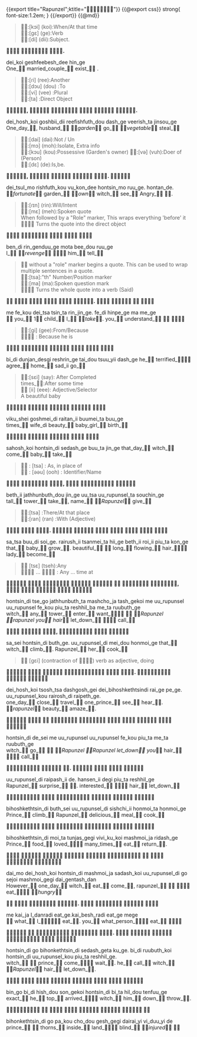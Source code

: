 {{export title="Rapunzel";ktitle=""}}
{{@export css}}
strong{
	font-size:1.2em;
}
{{/export}}
{{@md}}


> :[kɔi] (koi):When/At that time    
> :[gɛ] (ge):Verb    
> :[di] (dii):Subject.    

**  .**

dei_koi geshfeebesh_dee hin_ge    
One_ married_couple_ exist_ .    

> :[ɾi] (ree):Another    
> :[dɔu] (dou) :To    
> :[vi] (vee) :Plural    
> :[ta] :Direct Object    

**,     .**

dei_hosh_koi goshbii_dii reefishfuth_dou dash_ge veerish_ta jinsou_ge    
One_day_, husband_ _garden_ go_ _vegetable_ steal_    

> :[dai] (dai):Not / Un    
> :[mɔ] (moh):Isolate, Extra info    
> :[kɔu] (kou):Possessive (Garden's owner)
> :[və] (vuh):Doer of (Person)    
> :[dɛ] (de):Is,be.    

**,    . **

dei_tsul_mo rishfuth_kou vu_kon_dee hontsin_mo ruu_ge. hontan_de.    
_fortunate_ garden_ _own_ witch_ see_ Angry_ .

> :[ɾɪn] (rin):Will/Intent    
> :[mɛ] (meh):Spoken quote    
> When followed by a "Role" marker, This wraps everything 'before' it    
>  Turns the quote into the direct object

**    **

ben_di rin_genduu_ge mota bee_dou ruu_ge    
I_ _revenge_  him_ tell_

>  without a "role" marker begins a quote.
> This can be used to wrap multiple sentences in a quote.    
> :[tsa]:"th" Number/Position marker    
> :[ma] (ma):Spoken question mark    
>  Turns the whole quote into a verb (Said)

**     .    **

me fe_kou dei_tsa tsin_ta rin_jin_ge. fe_di hinpe_ge ma me_ge    
 you_ 1 child_ I_ _take_. you_ understand_      

> :[gi] (gee):From/Because    
>  : Because he is    

**     **

bi_di dunjan_desgi reshrin_ge tai_dou  tsuu_yii dash_ge
he_ terrified_ agree_ home_ sad_ii go_    

> :[sɛi] (say): After Completed    
> times_:After some time    
>  [ii] (eee): Adjective/Selector    
> A beautiful baby    

**    **

viku_shei goshmei_di raitan_ii buumei_ta buu_ge    
times_ wife_di beauty_ baby_girl_ birth_    

**    **

sahosh_koi hontsin_di sedash_ge buu_ta jin_ge
that_day_ witch_ come_ baby_ take_    

>  : [tsa] : As, in place of    
>  : [əəu] (ooh) : Identifier/Name

**  ,   **

beth_ii jathhunbuth_dou jin_ge uu_tsa uu_rupunsel_ta souchin_ge    
tall_ tower_ take_, name_ _Rapunzel_ give_

> :[tsa]  :There/At that place    
> :[ɾan] (ran) :With (Adjective)

**  .       **

sa_tsa buu_di soi_ge. rairush_ii tsanmei_ta hii_ge beth_ii roi_ii piu_ta kon_ge    
that_ baby_ grow_. beautiful_  long_ flowing_ hair_ lady_ become_

>  [tsɛ] (tseh):Any    
>  ...  : Any ... time at

**       ,      **

hontsin_di tse_go jathhunbuth_ta mashcho_ja tash_gekoi me uu_rupunsel uu_rupunsel fe_kou piu_ta reshhil_ba me_ta ruubuth_ge    
witch_ any_ tower_ enter_ want_  _Rapunzel _rapunzel  you_ hair_ let_down_  call_    

**  ,   **

sa_sei hontsin_di buth_ge. uu_rupunsel_di mei_dou honmoi_ge
that_ witch_ climb_. Rapunzel_ her_ cook_    

> [gɛi] (contraction of ) verb as adjective, doing

**     .   **

dei_hosh_koi tsosh_tsa dashgosh_gei dei_bihoshkethtsindi rai_ge pe_ge. uu_rupunsel_kou rairosh_di raipeth_ge.    
one_day_ close_ travel_ one_prince_ see_ hear_. _rapunzel_ beauty_ amaze_.

**         **

hontsin_di de_sei me uu_rupunsel uu_rupunsel fe_kou piu_ta me_ta ruubuth_ge    
witch_ go_  _Rapunzel _Rapunzel let_down_ you_ hair_  call_    

**  .    **

uu_rupunsel_di raipash_ii de. hansen_ii degi piu_ta reshhil_ge    
Rapunzel_ surprise_ . interested_  hair_ let_down_    

**     **

bihoshkethtsin_di buth_sei uu_rupunsel_di sishchi_ii honmoi_ta honmoi_ge
Prince_ climb_ Rapunzel_ delicious_ meal_ cook_    

**     **

bihoshkethtsin_di moi_ta tunjas_gegi vivi_ku_koi mashmoi_ja ridash_ge    
Prince_ food_ loved_ many_times_ eat_ return_.    

**         **

dai_mo dei_hosh_koi hontsin_di mashmoi_ja sadash_koi uu_rupunsel_di go sejoi mashmoi_gegi dai_gentash_dan    
However_ one_day_ witch_ eat_ come_, rapunzel_   eat_ _hungry_    

**   .    **

me kai_ja I_danradi eat_ge.kai_besh_radi eat_ge mege    
 what_ I_ eat_. you_ what_person_ eat_ 

**    .      **

hontsin_di go bihonkethtsin_di sedash_geta ku_ge. bi_di ruubuth_koi hontsin_di uu_rupunsel_kou piu_ta reshhil_ge.    
witch_  prince_ come_ wait_. he_ call_ witch_ _Rapunzel_ hair_ let_down_.

**       **

bin_go bi_di hish_dou son_gekoi hontsin_di bi_ta hil_dou tenfuu_ge    
exact_ he_ top_ arrived_ witch_ him_ down_ throw_.

**       **

bihonkethtsin_di go pa_kou cho_dou gesh_gegi dairai_yi vi_duu_yi de
prince_  thorns_ inside_ land_ blind_ _injured_ 
